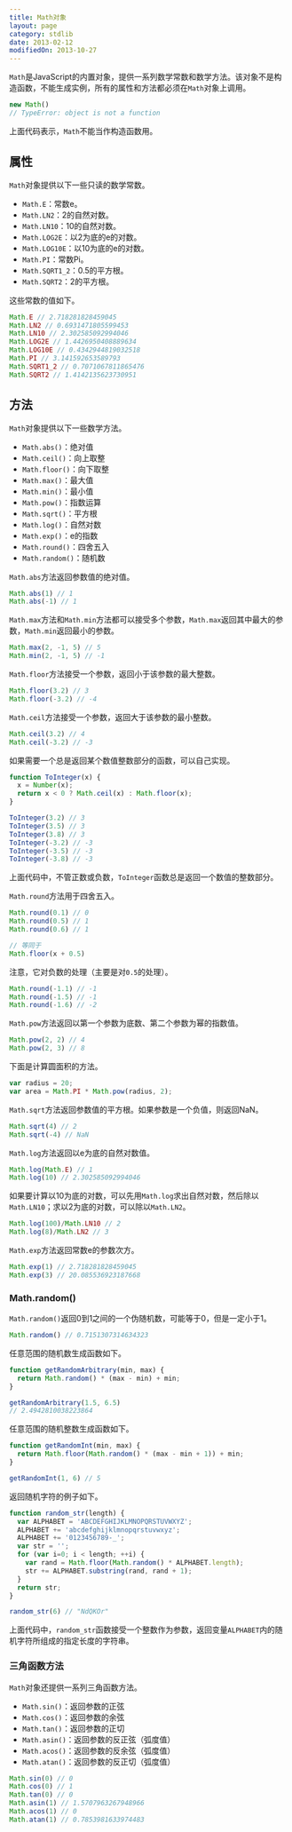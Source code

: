 ```yaml
---
title: Math对象
layout: page
category: stdlib
date: 2013-02-12
modifiedOn: 2013-10-27
---
```


`Math`是JavaScript的内置对象，提供一系列数学常数和数学方法。该对象不是构造函数，不能生成实例，所有的属性和方法都必须在`Math`对象上调用。

```javascript
new Math()
// TypeError: object is not a function
```

上面代码表示，`Math`不能当作构造函数用。

## 属性

`Math`对象提供以下一些只读的数学常数。

- `Math.E`：常数e。
- `Math.LN2`：2的自然对数。
- `Math.LN10`：10的自然对数。
- `Math.LOG2E`：以2为底的e的对数。
- `Math.LOG10E`：以10为底的e的对数。
- `Math.PI`：常数Pi。
- `Math.SQRT1_2`：0.5的平方根。
- `Math.SQRT2`：2的平方根。

这些常数的值如下。

```javascript
Math.E // 2.718281828459045
Math.LN2 // 0.6931471805599453
Math.LN10 // 2.302585092994046
Math.LOG2E // 1.4426950408889634
Math.LOG10E // 0.4342944819032518
Math.PI // 3.141592653589793
Math.SQRT1_2 // 0.7071067811865476
Math.SQRT2 // 1.4142135623730951
```

## 方法

`Math`对象提供以下一些数学方法。

- `Math.abs()`：绝对值
- `Math.ceil()`：向上取整
- `Math.floor()`：向下取整
- `Math.max()`：最大值
- `Math.min()`：最小值
- `Math.pow()`：指数运算
- `Math.sqrt()`：平方根
- `Math.log()`：自然对数
- `Math.exp()`：e的指数
- `Math.round()`：四舍五入
- `Math.random()`：随机数

`Math.abs`方法返回参数值的绝对值。

```javascript
Math.abs(1) // 1
Math.abs(-1) // 1
```

`Math.max`方法和`Math.min`方法都可以接受多个参数，`Math.max`返回其中最大的参数，`Math.min`返回最小的参数。

```javascript
Math.max(2, -1, 5) // 5
Math.min(2, -1, 5) // -1
```

`Math.floor`方法接受一个参数，返回小于该参数的最大整数。

```javascript
Math.floor(3.2) // 3
Math.floor(-3.2) // -4
```

`Math.ceil`方法接受一个参数，返回大于该参数的最小整数。

```javascript
Math.ceil(3.2) // 4
Math.ceil(-3.2) // -3
```

如果需要一个总是返回某个数值整数部分的函数，可以自己实现。

```javascript
function ToInteger(x) {
  x = Number(x);
  return x < 0 ? Math.ceil(x) : Math.floor(x);
}

ToInteger(3.2) // 3
ToInteger(3.5) // 3
ToInteger(3.8) // 3
ToInteger(-3.2) // -3
ToInteger(-3.5) // -3
ToInteger(-3.8) // -3
```

上面代码中，不管正数或负数，`ToInteger`函数总是返回一个数值的整数部分。

`Math.round`方法用于四舍五入。

```javascript
Math.round(0.1) // 0
Math.round(0.5) // 1
Math.round(0.6) // 1

// 等同于
Math.floor(x + 0.5)
```

注意，它对负数的处理（主要是对`0.5`的处理）。

```javascript
Math.round(-1.1) // -1
Math.round(-1.5) // -1
Math.round(-1.6) // -2
```

`Math.pow`方法返回以第一个参数为底数、第二个参数为幂的指数值。

```javascript
Math.pow(2, 2) // 4
Math.pow(2, 3) // 8
```

下面是计算圆面积的方法。

```javascript
var radius = 20;
var area = Math.PI * Math.pow(radius, 2);
```

`Math.sqrt`方法返回参数值的平方根。如果参数是一个负值，则返回NaN。

```javascript
Math.sqrt(4) // 2
Math.sqrt(-4) // NaN
```

`Math.log`方法返回以e为底的自然对数值。

```javascript
Math.log(Math.E) // 1
Math.log(10) // 2.302585092994046
```

如果要计算以10为底的对数，可以先用`Math.log`求出自然对数，然后除以`Math.LN10`；求以2为底的对数，可以除以`Math.LN2`。

```javascript
Math.log(100)/Math.LN10 // 2
Math.log(8)/Math.LN2 // 3
```

`Math.exp`方法返回常数e的参数次方。

```javascript
Math.exp(1) // 2.718281828459045
Math.exp(3) // 20.085536923187668
```

### Math.random()

`Math.random()`返回0到1之间的一个伪随机数，可能等于0，但是一定小于1。

```javascript
Math.random() // 0.7151307314634323
```

任意范围的随机数生成函数如下。

```javascript
function getRandomArbitrary(min, max) {
  return Math.random() * (max - min) + min;
}

getRandomArbitrary(1.5, 6.5)
// 2.4942810038223864
```

任意范围的随机整数生成函数如下。

```javascript
function getRandomInt(min, max) {
  return Math.floor(Math.random() * (max - min + 1)) + min;
}

getRandomInt(1, 6) // 5
```

返回随机字符的例子如下。

```javascript
function random_str(length) {
  var ALPHABET = 'ABCDEFGHIJKLMNOPQRSTUVWXYZ';
  ALPHABET += 'abcdefghijklmnopqrstuvwxyz';
  ALPHABET += '0123456789-_';
  var str = '';
  for (var i=0; i < length; ++i) {
    var rand = Math.floor(Math.random() * ALPHABET.length);
    str += ALPHABET.substring(rand, rand + 1);
  }
  return str;
}

random_str(6) // "NdQKOr"
```

上面代码中，`random_str`函数接受一个整数作为参数，返回变量`ALPHABET`内的随机字符所组成的指定长度的字符串。

### 三角函数方法

`Math`对象还提供一系列三角函数方法。

- `Math.sin()`：返回参数的正弦
- `Math.cos()`：返回参数的余弦
- `Math.tan()`：返回参数的正切
- `Math.asin()`：返回参数的反正弦（弧度值）
- `Math.acos()`：返回参数的反余弦（弧度值）
- `Math.atan()`：返回参数的反正切（弧度值）

```javascript
Math.sin(0) // 0
Math.cos(0) // 1
Math.tan(0) // 0
Math.asin(1) // 1.5707963267948966
Math.acos(1) // 0
Math.atan(1) // 0.7853981633974483
```
